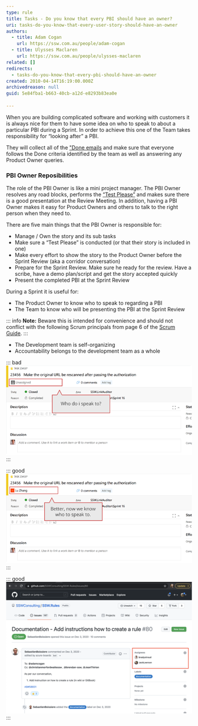```yaml
---
type: rule
title: Tasks - Do you know that every PBI should have an owner?
uri: tasks-do-you-know-that-every-user-story-should-have-an-owner
authors:
  - title: Adam Cogan
    url: https://ssw.com.au/people/adam-cogan
  - title: Ulysses Maclaren
    url: https://ssw.com.au/people/ulysses-maclaren
related: []
redirects:
  - tasks-do-you-know-that-every-pbi-should-have-an-owner
created: 2010-04-14T16:19:00.000Z
archivedreason: null
guid: 5e84fba1-b663-40cb-a12d-e8293b83ea0e

---
```


When you are building complicated software and working with customers it is always nice for them to have some idea on who to speak to about a particular PBI during a Sprint. In order to achieve this one of the Team takes responsibility for “looking after” a PBI. 

They will collect all of the ["Done emails](/dones-do-you-reply-done-and-delete-the-original-email) and make sure that everyone follows the Done criteria identified by the team as well as answering any Product Owner queries.

<!--endintro-->

### PBI Owner Reposibilities

The role of the PBI Owner is like a mini project manager. The PBI Owner resolves any road blocks, performs the [“Test Please”](/done-do-you-know-when-to-do-a-test-please-in-scrum) and makes sure there is a good presentation at the Review Meeting. In addition, having a PBI Owner makes it easy for Product Owners and others to talk to the right person when they need to.

There are five main things that the PBI Owner is responsible for:

- Manage / Own the story and its sub tasks
- Make sure a “Test Please” is conducted (or that their story is included in one)
- Make every effort to show the story to the Product Owner before the Sprint Review (aka a corridor conversation)
- Prepare for the Sprint Review. Make sure he ready for the review. Have a scribe, have a demo plan/script and get the story accepted quickly
- Present the completed PBI at the Sprint Review

During a Sprint it is useful for:

- The Product Owner to know who to speak to regarding a PBI
- The Team to know who will be presenting the PBI at the Sprint Review

::: info
**Note:** Beware this is intended for convenience and should not conflict with the following Scrum principals from page 6 of the [Scrum Guide](/getting-started-have-you-read-the-scrum-guide).
:::

* The Development team is self-organizing
* Accountability belongs to the development team as a whole

::: bad
![Figure: Bad example - The Product Owner is not sure who to speak to](UserStoryOwner_Bad.png)
:::

::: good
![Figure: Good example - The Product Owner can now see who he should speak to and developers know where to send done emails](UserStoryOwner_Good.png)
:::

::: good
![Figure: Assignees in GitHub](screen-shot-2021-11-02-at-9.20.07-am.png)
:::
